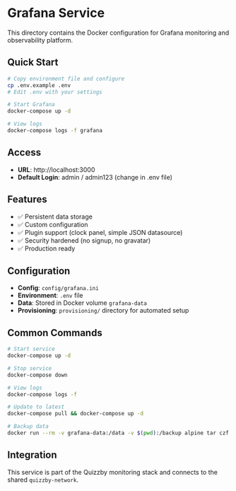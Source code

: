 # Grafana Service

This directory contains the Docker configuration for Grafana monitoring and observability platform.

## Quick Start

```bash
# Copy environment file and configure
cp .env.example .env
# Edit .env with your settings

# Start Grafana
docker-compose up -d

# View logs
docker-compose logs -f grafana
```

## Access

- **URL**: http://localhost:3000
- **Default Login**: admin / admin123 (change in .env file)

## Features

- ✅ Persistent data storage
- ✅ Custom configuration
- ✅ Plugin support (clock panel, simple JSON datasource)
- ✅ Security hardened (no signup, no gravatar)
- ✅ Production ready

## Configuration

- **Config**: `config/grafana.ini`
- **Environment**: `.env` file
- **Data**: Stored in Docker volume `grafana-data`
- **Provisioning**: `provisioning/` directory for automated setup

## Common Commands

```bash
# Start service
docker-compose up -d

# Stop service
docker-compose down

# View logs
docker-compose logs -f

# Update to latest
docker-compose pull && docker-compose up -d

# Backup data
docker run --rm -v grafana-data:/data -v $(pwd):/backup alpine tar czf /backup/grafana-backup.tar.gz -C /data .
```

## Integration

This service is part of the Quizzby monitoring stack and connects to the shared `quizzby-network`.